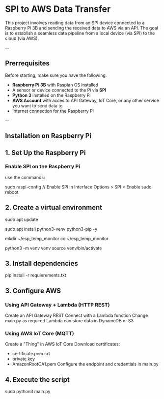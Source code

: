 # SPI to AWS Data Transfer

This project involves reading data from an SPI device connected to a Raspberry Pi 3B and sending the received data to AWS via an API.
The goal is to establish a seamless data pipeline from a local device (via SPI) to the cloud (via AWS).

--

## Prerrequisites

Before starting, make sure you have the following:

- **Raspberry Pi 3B** with Raspian OS installed
- A sensor or device connected to the Pi via **SPI**
- **Python 3** installed on the Raspberry Pi
- **AWS Account** with acces to API Gateway, IoT Core, or any other service you want to send data to
- Internet connection for the Raspberry Pi

--

## Installation on Raspberry Pi

## 1. Set Up the Raspberry Pi

### Enable SPI on the Raspberry Pi

use the commands:

sudo raspi-config // Enable SPI in Interface Options > SPI > Enable
sudo reboot

## 2. Create a virtual environment

sudo apt update

sudo apt install python3-venv python3-pip -y

mkdir ~/esp_temp_monitor
cd ~/esp_temp_monitor

python3 -m venv venv
source venv/bin/activate

## 3. Install dependencies

pip install -r requierements.txt

## 3. Configure AWS

### Using  API Gateway + Lambda (HTTP REST)

Create an API Gateway REST
Connect with a Lambda function
Change main.py as required
Lambda can store data in DynamoDB or S3

### Using AWS IoT Core (MQTT)

Create a "Thing" in AWS IoT Core
Download certificates:
- certificate.pem.crt
- private.key
- AmazonRootCA1.pem
Configure the endpoint and credentials in main.py

## 4. Execute the script
 sudo python3 main.py
